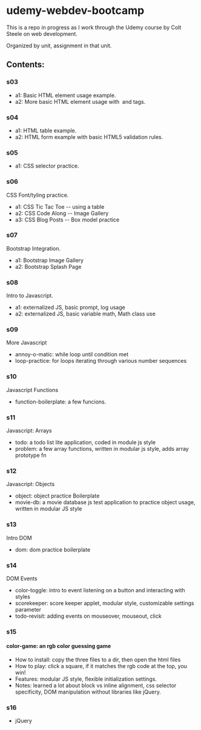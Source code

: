 # udemy-webdev-bootcamp

This is a repo in progress as I work through the Udemy course by Colt Steele on web development.

Organized by unit, assignment in that unit.

## Contents:

### s03

- a1: Basic HTML element usage example.
- a2: More basic HTML element usage with <img> and <a> tags.

### s04

- a1: HTML table example.
- a2: HTML form example with basic HTML5 validation rules.

### s05

- a1: CSS selector practice.

### s06

CSS Font/tyling practice.

- a1: CSS Tic Tac Toe -- using a table
- a2: CSS Code Along -- Image Gallery
- a3: CSS Blog Posts -- Box model practice

### s07

Bootstrap Integration.

- a1: Bootstrap Image Gallery
- a2: Bootstrap Splash Page

### s08

Intro to Javascript.

- a1: externalized JS, basic prompt, log usage
- a2: externalized JS, basic variable math, Math class use

### s09

More Javascript

- annoy-o-matic: while loop until condition met
- loop-practice: for loops iterating through various number sequences

### s10

Javascript Functions

- function-boilerplate: a few funcions.

### s11

Javascript: Arrays

- todo: a todo list lite application, coded in module js style
- problem: a few array functions, written in modular js style, adds array prototype fn

### s12

Javascript: Objects

- object: object practice Boilerplate
- movie-db: a movie database js test application to practice object usage, written in modular JS style

### s13

Intro DOM

- dom: dom practice boilerplate

### s14

DOM Events

- color-toggle: intro to event listening on a button and interacting with styles
- scorekeeper: score keeper applet, modular style, customizable settings parameter
- todo-revisit: adding events on mouseover, mouseout, click

### s15

#### color-game: an rgb color guessing game

- How to install: copy the three files to a dir, then open the html files
- How to play: click a square, if it matches the rgb code at the top, you win!
- Features: modular JS style, flexible initialization settings.
- Notes: learned a lot about block vs inline alignment, css selector specificity, DOM manipulation without libraries like jQuery.

### s16

- jQuery
